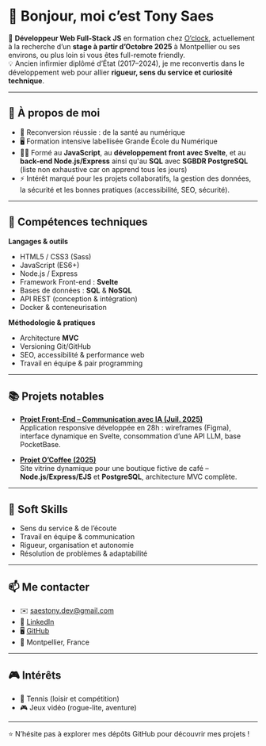 # 👋 Bonjour, moi c’est Tony Saes

🎯 **Développeur Web Full-Stack JS** en formation chez [O’clock](https://oclock.io), actuellement à la recherche d’un **stage à partir d’Octobre 2025** à Montpellier ou ses environs, ou plus loin si vous êtes full-remote friendly.  
💡 Ancien infirmier diplômé d’État (2017–2024), je me reconvertis dans le développement web pour allier **rigueur, sens du service et curiosité technique**.

---

## 🚀 À propos de moi

- 🔄 Reconversion réussie : de la santé au numérique  
- 🖥️ Formation intensive labellisée Grande École du Numérique  
- 👨‍💻 Formé au **JavaScript**, au **développement front avec Svelte**, et au **back-end Node.js/Express** ainsi qu'au **SQL** avec **SGBDR PostgreSQL** (liste non exhaustive car on apprend tous les jours) 
- ⚡ Intérêt marqué pour les projets collaboratifs, la gestion des données, la sécurité et les bonnes pratiques (accessibilité, SEO, sécurité).

---

## 🧰 Compétences techniques

**Langages & outils**  
- HTML5 / CSS3 (Sass)  
- JavaScript (ES6+)  
- Node.js / Express  
- Framework Front-end : **Svelte**  
- Bases de données : **SQL** & **NoSQL**  
- API REST (conception & intégration)  
- Docker & conteneurisation  

**Méthodologie & pratiques**  
- Architecture **MVC**  
- Versioning Git/GitHub  
- SEO, accessibilité & performance web  
- Travail en équipe & pair programming  

---

## 📚 Projets notables

- [**Projet Front-End – Communication avec IA (Juil. 2025)**](https://github.com/TonySaes/Projet_Ochat)  
  Application responsive développée en 28h : wireframes (Figma), interface dynamique en Svelte, consommation d’une API LLM, base PocketBase.

- [**Projet O’Coffee (2025)**](https://github.com/TonySaes/Ocoffee_node.js_express)  
  Site vitrine dynamique pour une boutique fictive de café – **Node.js/Express/EJS** et **PostgreSQL**, architecture MVC complète. 

---

## 🤝 Soft Skills

- Sens du service & de l’écoute  
- Travail en équipe & communication  
- Rigueur, organisation et autonomie  
- Résolution de problèmes & adaptabilité  

---

## 📫 Me contacter

- ✉️ saestony.dev@gmail.com  
- 💼 [LinkedIn](https://www.linkedin.com/in/tony-saes-3a7a92366/)  
- 🖥️ [GitHub](https://github.com/TonySaes)  
- 📍 Montpellier, France  

---

## 🎮 Intérêts

- 🎾 Tennis (loisir et compétition)  
- 🎮 Jeux vidéo (rogue-lite, aventure)  

---

⭐ N’hésite pas à explorer mes dépôts GitHub pour découvrir mes projets !
